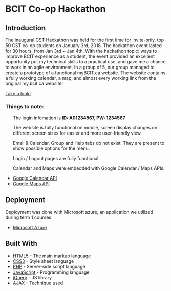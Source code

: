 
# BCIT Co-op Hackathon

## Introduction

The inaugural CST Hackathon was held for the first time for invite-only, top 50 CST co-op students on January 3rd, 2018. The hackathon event lasted for 30 hours, from Jan 3rd ~ Jan 4th. With the hackathon topic: ways to improve BCIT experience as a student, the event provided an excellent opportunity put my technical skills to a practical use, and gave me a chance to work in an agile environment. In a group of 5, our group managed to create a prototype of a functional myBCIT.ca website. The website contains a fully working calendar, a map, and almost every working link from the original my.bcit.ca website!

[Take a look!](http://team7csthackathon2018.azurewebsites.net)

### Things to note: 

  <ul>The login infomation is <strong>ID: A01234567, PW: 1234567</strong></ul>
  <ul>The website is fully functional on mobile, screen display changes on different screen sizes for easier and more user-friendly view.</ul>
  <ul>Email & Calendar, Group and Help tabs do not exist. They are present to show possible options for the menu.</ul>
  <ul>Login / Logout pages are fully functional.</ul>
  <ul>Calendar and Maps were embedded with Google Calendar / Maps APIs.</ul>
  
  * [Google Calendar API](https://developers.google.com/maps/)
  * [Google Maps API](https://developers.google.com/maps/)

## Deployment

Deployment was done with Microsoft azure, an application we utilized during term 1 courses.

  * [Microsoft Azure](https://azure.microsoft.com/en-ca/)

## Built With

* [HTML5](https://www.w3schools.com/) - The main markup language 
* [CSS3](https://www.w3schools.com/) - Style sheet language 
* [PHP](http://www.php.net/) - Server-side script language
* [JavaScript](https://www.javascript.com/) - Programming language
* [jQuery](https://jquery.com/) - JS library
* [AJAX](https://www.w3schools.com/xml/ajax_intro.asp) - Technique used

